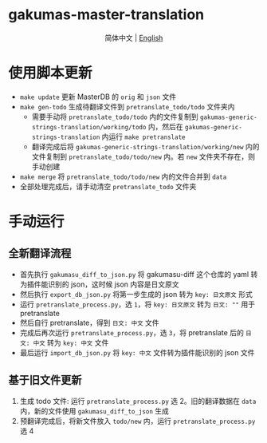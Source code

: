 # gakumas-master-translation


<div align="center">

简体中文 | [English](README_EN.md)

</div>



# 使用脚本更新

 - `make update` 更新 MasterDB 的 `orig` 和 `json` 文件
 - `make gen-todo` 生成待翻译文件到 `pretranslate_todo/todo` 文件夹内
   - 需要手动将 `pretranslate_todo/todo` 内的文件复制到 `gakumas-generic-strings-translation/working/todo` 内，然后在 `gakumas-generic-strings-translation` 内运行 `make pretranslate`
   - 翻译完成后将 `gakumas-generic-strings-translation/working/new` 内的文件复制到 `pretranslate_todo/todo/new` 内。若 `new` 文件夹不存在，则手动创建
 - `make merge` 将 `pretranslate_todo/todo/new` 内的文件合并到 `data`
 - 全部处理完成后，请手动清空 `pretranslate_todo` 文件夹



# 手动运行

## 全新翻译流程

 - 首先执行 `gakumasu_diff_to_json.py` 将 gakumasu-diff 这个仓库的 yaml 转为插件能识别的 json，这时候 json 内容是日文原文
 - 然后执行 `export_db_json.py` 将第一步生成的 json 转为 `key: 日文原文` 形式
 - 运行 `pretranslate_process.py`，选 `1`，将 `key: 日文原文` 转为 `日文: ""` 用于 pretranslate
 - 然后自行 pretranslate，得到 `日文: 中文` 文件
 - 完成后再次运行 `pretranslate_process.py`，选 `3`，将 pretranslate 后的 `日文: 中文` 转为 `key: 中文` 文件
 - 最后运行 `import_db_json.py` 将 `key: 中文` 文件转为插件能识别的 json 文件

## 基于旧文件更新

1. 生成 todo 文件: 运行 `pretranslate_process.py` 选 2。旧的翻译数据在 `data` 内，新的文件使用 `gakumasu_diff_to_json` 生成
2. 预翻译完成后，将新文件放入 `todo/new` 内，运行 `pretranslate_process.py` 选 4